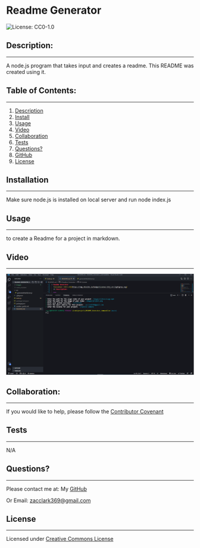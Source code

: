 # Readme Generator
  ![License: CC0-1.0](https://img.shields.io/badge/License-CC0_1.0-lightgrey.svg)
  ## Description:
  ___
  A node.js program that takes input and creates a readme. This README was created using it.
  ## Table of Contents:
  ___
  1) [Description](#description)
  2) [Install](#installation)
  3) [Usage](#usage)
  4) [Video](#video)
  5) [Collaboration](#collaboration)
  6) [Tests](#tests)
  7) [Questions?](#questions?)
  8) [GitHub](#gitHub)
  9) [License](#license)
  ## Installation
  ___
  Make sure node.js is installed on local server and run node index.js
  ## Usage
  ___
  to create a Readme for a project in markdown.
  ## Video
  ___
  [![Demo Video](images/project.PNG)](https://drive.google.com/file/d/1ypcI3upMXpIMX7kNFrOk0uY3qHIKrTzB/view?usp=sharing "Demo Video")
  ## Collaboration:
  ___
  If you would like to help, please follow the [Contributor Covenant](https://www.contributor-covenant.org/)
  ## Tests
  ___
  N/A
  ## Questions?
  ___
  Please contact me at:
  My [GitHub](https://github.com/zaclark369)
  
  Or Email:
  <zacclark369@gmail.com>
  
  ## License
  ______
  Licensed under [Creative Commons License](https://creativecommons.org/publicdomain/zero/1.0/)

  
